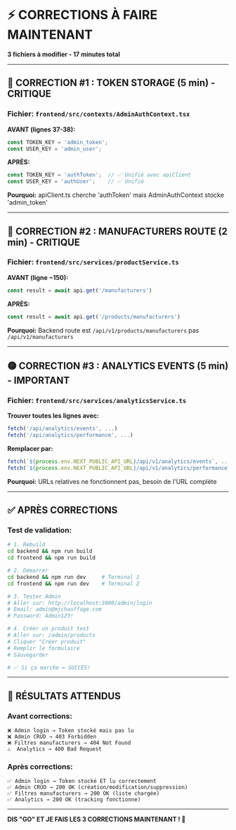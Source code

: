 # ⚡ CORRECTIONS À FAIRE MAINTENANT

**3 fichiers à modifier - 17 minutes total**

---

## 🔴 CORRECTION #1 : TOKEN STORAGE (5 min) - CRITIQUE

### Fichier: `frontend/src/contexts/AdminAuthContext.tsx`

**AVANT (lignes 37-38):**
```typescript
const TOKEN_KEY = 'admin_token';
const USER_KEY = 'admin_user';
```

**APRÈS:**
```typescript
const TOKEN_KEY = 'authToken';  // ✅ Unifié avec apiClient
const USER_KEY = 'authUser';    // ✅ Unifié
```

**Pourquoi:** apiClient.ts cherche 'authToken' mais AdminAuthContext stocke 'admin_token'

---

## 🔴 CORRECTION #2 : MANUFACTURERS ROUTE (2 min) - CRITIQUE

### Fichier: `frontend/src/services/productService.ts`

**AVANT (ligne ~150):**
```typescript
const result = await api.get('/manufacturers')
```

**APRÈS:**
```typescript
const result = await api.get('/products/manufacturers')
```

**Pourquoi:** Backend route est `/api/v1/products/manufacturers` pas `/api/v1/manufacturers`

---

## 🟡 CORRECTION #3 : ANALYTICS EVENTS (5 min) - IMPORTANT

### Fichier: `frontend/src/services/analyticsService.ts`

**Trouver toutes les lignes avec:**
```typescript
fetch('/api/analytics/events', ...)
fetch('/api/analytics/performance', ...)
```

**Remplacer par:**
```typescript
fetch(`${process.env.NEXT_PUBLIC_API_URL}/api/v1/analytics/events`, ...)
fetch(`${process.env.NEXT_PUBLIC_API_URL}/api/v1/analytics/performance`, ...)
```

**Pourquoi:** URLs relatives ne fonctionnent pas, besoin de l'URL complète

---

## ✅ APRÈS CORRECTIONS

### Test de validation:

```bash
# 1. Rebuild
cd backend && npm run build
cd frontend && npm run build

# 2. Démarrer
cd backend && npm run dev     # Terminal 1
cd frontend && npm run dev    # Terminal 2

# 3. Tester Admin
# Aller sur: http://localhost:3000/admin/login
# Email: admin@mjchauffage.com
# Password: Admin123!

# 4. Créer un produit test
# Aller sur: /admin/products
# Cliquer "Créer produit"
# Remplir le formulaire
# Sauvegarder

# ✅ Si ça marche = SUCCÈS!
```

---

## 🎯 RÉSULTATS ATTENDUS

### Avant corrections:
```
❌ Admin login → Token stocké mais pas lu
❌ Admin CRUD → 403 Forbidden
❌ Filtres manufacturers → 404 Not Found
⚠️  Analytics → 400 Bad Request
```

### Après corrections:
```
✅ Admin login → Token stocké ET lu correctement
✅ Admin CRUD → 200 OK (création/modification/suppression)
✅ Filtres manufacturers → 200 OK (liste chargée)
✅ Analytics → 200 OK (tracking fonctionne)
```

---

**DIS "GO" ET JE FAIS LES 3 CORRECTIONS MAINTENANT ! 🚀**
